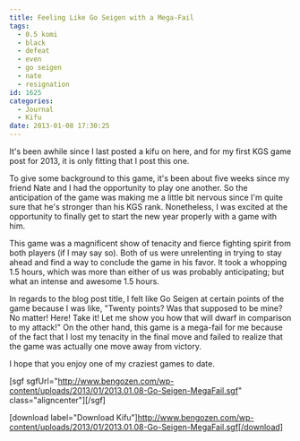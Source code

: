 ```yaml
---
title: Feeling Like Go Seigen with a Mega-Fail
tags:
  - 0.5 komi
  - black
  - defeat
  - even
  - go seigen
  - nate
  - resignation
id: 1625
categories:
  - Journal
  - Kifu
date: 2013-01-08 17:30:25
---
```


It's been awhile since I last posted a kifu on here, and for my first KGS game post for 2013, it is only fitting that I post this one.

To give some background to this game, it's been about five weeks since my friend Nate and I had the opportunity to play one another. So the anticipation of the game was making me a little bit nervous since I'm quite sure that he's stronger than his KGS rank. Nonetheless, I was excited at the opportunity to finally get to start the new year properly with a game with him.

This game was a magnificent show of tenacity and fierce fighting spirit from both players (if I may say so). Both of us were unrelenting in trying to stay ahead and find a way to conclude the game in his favor. It took a whopping 1.5 hours, which was more than either of us was probably anticipating; but what an intense and awesome 1.5 hours.

In regards to the blog post title, I felt like Go Seigen at certain points of the game because I was like, "Twenty points? Was that supposed to be mine? No matter! Here! Take it! Let me show you how that will dwarf in comparison to my attack!" On the other hand, this game is a mega-fail for me because of the fact that I lost my tenacity in the final move and failed to realize that the game was actually one move away from victory.

I hope that you enjoy one of my craziest games to date.

[sgf sgfUrl="http://www.bengozen.com/wp-content/uploads/2013/01/2013.01.08-Go-Seigen-MegaFail.sgf" class="aligncenter"][/sgf]

[download label="Download Kifu"]http://www.bengozen.com/wp-content/uploads/2013/01/2013.01.08-Go-Seigen-MegaFail.sgf[/download]